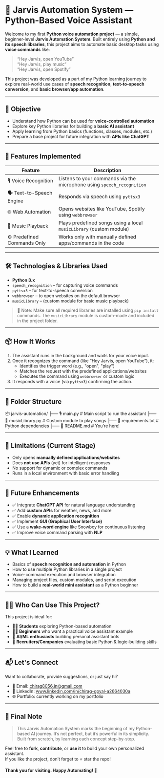 # 🤖 Jarvis Automation System — Python-Based Voice Assistant

Welcome to my first **Python voice automation project** — a simple, beginner-level **Jarvis Automation System**. Built entirely using **Python and its speech libraries**, this project aims to automate basic desktop tasks using **voice commands** like:

> “Hey Jarvis, open YouTube”  
> “Hey Jarvis, play music”  
> “Hey Jarvis, open Spotify”

This project was developed as a part of my Python learning journey to explore real-world use cases of **speech recognition**, **text-to-speech conversion**, and **basic browser/app automation**.

---

## 🎯 Objective

- Understand how Python can be used for **voice-controlled automation**
- Explore key Python libraries for building a **basic AI assistant**
- Apply learning from Python basics (functions, classes, modules, etc.)
- Prepare a base project for future integration with **APIs like ChatGPT**

---

## 🚀 Features Implemented

| Feature                        | Description                                                                 |
|-------------------------------|-----------------------------------------------------------------------------|
| 🎙️ Voice Recognition          | Listens to your commands via the microphone using `speech_recognition`     |
| 🗣️ Text-to-Speech Engine      | Responds via speech using `pyttsx3`                                         |
| 🌐 Web Automation             | Opens websites like YouTube, Spotify using `webbrowser`                    |
| 🎵 Music Playback             | Plays predefined songs using a local `musicLibrary` (custom module)        |
| ⚙️ Predefined Commands Only   | Works only with manually defined apps/commands in the code                 |

---

## 🛠️ Technologies & Libraries Used

- **Python 3.x**
- `speech_recognition` – for capturing voice commands  
- `pyttsx3` – for text-to-speech conversion  
- `webbrowser` – to open websites on the default browser  
- `musicLibrary` – (custom module for basic music playback)  

> 📌 Note: Make sure all required libraries are installed using `pip install` commands. The `musicLibrary` module is custom-made and included in the project folder.

---

## 📦 How It Works

1. The assistant runs in the background and waits for your voice input.
2. Once it recognizes the command (like “Hey Jarvis, open YouTube”), it:
   - Identifies the trigger word (e.g., "open", "play")
   - Matches the request with the predefined applications/websites
   - Executes the command using `webbrowser` or custom logic
3. It responds with a voice (via `pyttsx3`) confirming the action.

---

## 📁 Folder Structure

📦 jarvis-automation/ ├── 🎙️ main.py # Main script to run the assistant ├── 🎵 musicLibrary.py # Custom module to play songs ├── 📄 requirements.txt # Python dependencies ├── 📝 README.md # You're here!

---

## 📌 Limitations (Current Stage)

- Only opens **manually defined applications/websites**
- Does **not use APIs** (yet) for intelligent responses
- No support for dynamic or complex commands
- Runs in a local environment with basic error handling

---

## 🔮 Future Enhancements

- ✅ Integrate **ChatGPT API** for natural language understanding
- ✅ Add **custom APIs** for weather, news, and more
- ✅ Enable **dynamic application recognition**
- ✅ Implement **GUI (Graphical User Interface)**
- ✅ Use a **wake-word engine** like Snowboy for continuous listening
- ✅ Improve voice command parsing with **NLP**

---

## 💡 What I Learned

- Basics of **speech recognition and automation** in Python
- How to use multiple Python libraries in a single project
- Voice-command execution and browser integration
- Managing project files, custom modules, and script execution
- How to build a **real-world mini assistant** as a Python beginner

---

## 👨‍🎓 Who Can Use This Project?

This project is ideal for:

- 🧑‍🎓 **Students** exploring Python-based automation
- 👨‍💻 **Beginners** who want a practical voice assistant example
- 🔬 **AI/ML enthusiasts** building personal assistant bots
- 💼 **Recruiters/Companies** evaluating basic Python & logic-building skills

---

## 📬 Let's Connect

Want to collaborate, provide suggestions, or just say hi?

- 📧 Email: chirag8056.in@gmail.com
- 💼 LinkedIn: www.linkedin.com/in/chirag-goyal-a2664030a
- 🌐 Portfolio: currently working on my portfolio

---

## 🙌 Final Note

> This Jarvis Automation System marks the beginning of my Python-based AI journey. It’s not perfect, but it’s powerful in its simplicity. Built from scratch, by learning each concept step-by-step.

Feel free to **fork**, **contribute**, or **use it** to build your own personalized assistant.  
If you like the project, don’t forget to ⭐ star the repo!

**Thank you for visiting. Happy Automating! 🤖**
